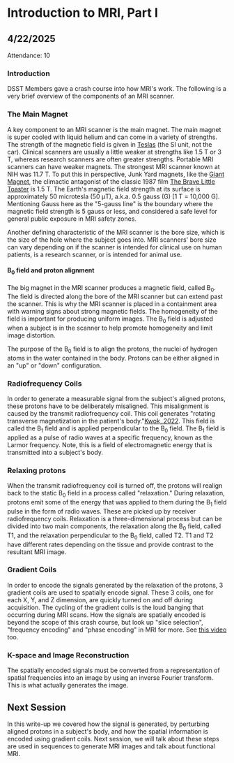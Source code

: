 # Introduction to MRI, Part I

## 4/22/2025

Attendance: 10

### Introduction

DSST Members gave a crash course into how MRI's work. The following is a very brief overview of the components of an MRI scanner.

### The Main Magnet

A key component to an MRI scanner is the main magnet. The main magnet is super cooled with liquid helium and can come in a variety of strengths. The strength of the magnetic field is given in [Teslas](https://en.wikipedia.org/wiki/Tesla_(unit)) (the SI unit, not the car). Clinical scanners are usually a little weaker at strengths like 1.5 T or 3 T, whereas research scanners are often greater strengths. Portable MRI scanners can have weaker magnets. The strongest MRI scanner known at NIH was 11.7 T. To put this in perspective, Junk Yard magnets, like the [Giant Magnet](https://disney.fandom.com/wiki/Giant_Magnet), the climactic antagonist of the classic 1987 film [The Brave Little Toaster](https://en.wikipedia.org/wiki/The_Brave_Little_Toaster) is 1.5 T. The Earth's magnetic field strength at its surface is approximately 50 microtesla (50 μT), a.k.a. 0.5 gauss (G) [1 T = 10,000 G]. Mentioning Gauss here as the "5-gauss line" is the boundary where the magnetic field strength is 5 gauss or less, and considered a safe level for general public exposure in MRI safety zones.

Another defining characteristic of the MRI scanner is the bore size, which is the size of the hole where the subject goes into. MRI scanners' bore size can vary depending on if the scanner is intended for clinical use on human patients, is a research scanner, or is intended for animal use.

#### B<sub>0</sub> field and proton alignment

The big magnet in the MRI scanner produces a magnetic field, called B<sub>0</sub>. The field is directed along the bore of the MRI scanner but can extend past the scanner. This is why the MRI scanner is placed in a containment area with warning signs about strong magnetic fields. The homogeneity of the field is important for producing uniform images. The B<sub>0</sub> field is adjusted when a subject is in the scanner to help promote homogeneity and limit image distortion.

The purpose of the B<sub>0</sub> field is to align the protons, the nuclei of hydrogen atoms in the water contained in the body. Protons can be either aligned in an "up" or "down" configuration.

### Radiofrequency Coils

In order to generate a measurable signal from the subject's aligned protons, these protons have to be deliberately misaligned. This misalignment is caused by the transmit radiofrequency coil. This coil generates "rotating transverse magnetization in the patient's body."[Kwok, 2022](https://pubs.rsna.org/doi/full/10.1148/rg.210110). This field is called the B<sub>1</sub> field and is applied perpendicular to the B<sub>0</sub> field. The B<sub>1</sub> field is applied as a pulse of radio waves at a specific frequency, known as the Larmor frequency. Note, this is a field of electromagnetic energy that is transmitted into a subject's body.

### Relaxing protons

When the transmit radiofrequency coil is turned off, the protons will realign back to the static B<sub>0</sub> field in a process called "relaxation." During relaxation, protons emit some of the energy that was applied to them during the B<sub>1</sub> field pulse in the form of radio waves. These are picked up by receiver radiofrequency coils. Relaxation is a three-dimensional process but can be divided into two main components, the relaxation along the B<sub>0</sub> field, called T1, and the relaxation perpendicular to the B<sub>0</sub> field, called T2. T1 and T2 have different rates depending on the tissue and provide contrast to the resultant MRI image.

### Gradient Coils

In order to encode the signals generated by the relaxation of the protons, 3 gradient coils are used to spatially encode signal. These 3 coils, one for each X, Y, and Z dimension, are quickly turned on and off during acquisition. The cycling of the gradient coils is the loud banging that occurring during MRI scans. How the signals are spatially encoded is beyond the scope of this crash course, but look up "slice selection", "frequency encoding" and "phase encoding" in MRI for more. See [this video](https://youtu.be/r3LHXIzCXAY) too.

### K-space and Image Reconstruction

The spatially encoded signals must be converted from a representation of spatial frequencies into an image by using an inverse Fourier transform. This is what actually generates the image.

## Next Session

In this write-up we covered how the signal is generated, by perturbing aligned protons in a subject's body, and how the spatial information is encoded using gradient coils. Next session, we will talk about these steps are used in sequences to generate MRI images and talk about functional MRI.
